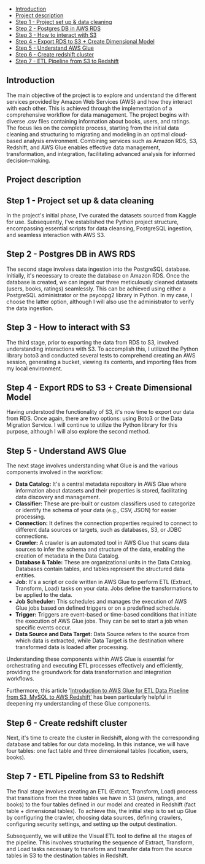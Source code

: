 
- [Introduction](#introduction)
- [Project description](#project-description)
- [Step 1 - Project set up \& data cleaning](#step-1---project-set-up--data-cleaning)
- [Step 2 - Postgres DB in AWS RDS](#step-2---postgres-db-in-aws-rds)
- [Step 3 - How to interact with S3](#step-3---how-to-interact-with-s3)
- [Step 4 - Export RDS to S3 + Create Dimensional Model](#step-4---export-rds-to-s3--create-dimensional-model)
- [Step 5 - Understand AWS Glue](#step-5---understand-aws-glue)
- [Step 6 - Create redshift cluster](#step-6---create-redshift-cluster)
- [Step 7 - ETL Pipeline from S3 to Redshift](#step-7---etl-pipeline-from-s3-to-redshift)


## Introduction

The main objective of the project is to explore and understand the different services provided by Amazon Web Services (AWS) and how they interact with each other. This is achieved through the implementation of a comprehensive workflow for data management. The project begins with diverse .csv files containing information about books, users, and ratings. The focus lies on the complete process, starting from the initial data cleaning and structuring to migrating and modeling in an optimal cloud-based analysis environment. Combining services such as Amazon RDS, S3, Redshift, and AWS Glue enables effective data management, transformation, and integration, facilitating advanced analysis for informed decision-making.

## Project description

## Step 1 - Project set up & data cleaning

In the project's initial phase, I've curated the datasets sourced from Kaggle for use. Subsequently, I've established the Python project structure, encompassing essential scripts for data cleansing, PostgreSQL ingestion, and seamless interaction with AWS S3.

## Step 2 - Postgres DB in AWS RDS

The second stage involves data ingestion into the PostgreSQL database. Initially, it's necessary to create the database on Amazon RDS. Once the database is created, we can ingest our three meticulously cleaned datasets (users, books, ratings) seamlessly. This can be achieved using either a PostgreSQL administrator or the psycopg2 library in Python. In my case, I choose the latter option, although I will also use the administrator to verify the data ingestion.

## Step 3 - How to interact with S3

The third stage, prior to exporting the data from RDS to S3, involved understanding interactions with S3. To accomplish this, I utilized the Python library boto3 and conducted several tests to comprehend creating an AWS session, generating a bucket, viewing its contents, and importing files from my local environment.

## Step 4 - Export RDS to S3 + Create Dimensional Model

Having understood the functionality of S3, it's now time to export our data from RDS. Once again, there are two options: using Boto3 or the Data Migration Service. I will continue to utilize the Python library for this purpose, although I will also explore the second method.

## Step 5 - Understand AWS Glue

The next stage involves understanding what Glue is and the various components involved in the workflow:

- **Data Catalog:** It's a central metadata repository in AWS Glue where information about datasets and their properties is stored, facilitating data discovery and management.
- **Classifier:** These are pre-built or custom classifiers used to categorize or identify the schema of your data (e.g., CSV, JSON) for easier processing.
- **Connection:** It defines the connection properties required to connect to different data sources or targets, such as databases, S3, or JDBC connections.
- **Crawler:** A crawler is an automated tool in AWS Glue that scans data sources to infer the schema and structure of the data, enabling the creation of metadata in the Data Catalog.
- **Database & Table:** These are organizational units in the Data Catalog. Databases contain tables, and tables represent the structured data entities.
- **Job:** It's a script or code written in AWS Glue to perform ETL (Extract, Transform, Load) tasks on your data. Jobs define the transformations to be applied to the data.
- **Job Scheduler:** This schedules and manages the execution of AWS Glue jobs based on defined triggers or on a predefined schedule.
- **Trigger:** Triggers are event-based or time-based conditions that initiate the execution of AWS Glue jobs. They can be set to start a job when specific events occur.
- **Data Source and Data Target:** Data Source refers to the source from which data is extracted, while Data Target is the destination where transformed data is loaded after processing.

Understanding these components within AWS Glue is essential for orchestrating and executing ETL processes effectively and efficiently, providing the groundwork for data transformation and integration workflows.

Furthermore, this article '[Introduction to AWS Glue for ETL Data Pipeline from S3, MySQL to AWS Redshift'](https://medium.com/@arlene.r/introduction-to-aws-glue-for-etl-data-pipeline-from-s3-mysql-to-aws-redshift-aad0c89edc26)  has been particularly helpful in deepening my understanding of these Glue components.

## Step 6 - Create redshift cluster

Next, it's time to create the cluster in Redshift, along with the corresponding database and tables for our data modeling. In this instance, we will have four tables: one fact table and three dimensional tables (location, users, books).

## Step 7 - ETL Pipeline from S3 to Redshift

The final stage involves creating an ETL (Extract, Transform, Load) process that transitions from the three tables we have in S3 (users, ratings, and books) to the four tables defined in our model and created in Redshift (fact table + dimensional tables). To achieve this, the initial step is to set up Glue by configuring the crawler, choosing data sources, defining crawlers, configuring security settings, and setting up the output destination.

Subsequently, we will utilize the Visual ETL tool to define all the stages of the pipeline. This involves structuring the sequence of Extract, Transform, and Load tasks necessary to transform and transfer data from the source tables in S3 to the destination tables in Redshift.